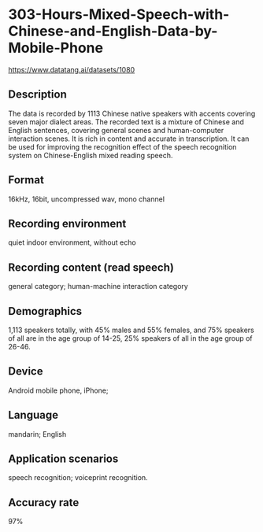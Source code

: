 # 303-Hours-Mixed-Speech-with-Chinese-and-English-Data-by-Mobile-Phone
https://www.datatang.ai/datasets/1080

## Description
The data is recorded by 1113 Chinese native speakers with accents covering seven major dialect areas. The recorded text is a mixture of Chinese and English sentences, covering general scenes and human-computer interaction scenes. It is rich in content and accurate in transcription. It can be used for improving the recognition effect of the speech recognition system on Chinese-English mixed reading speech.

## Format
16kHz, 16bit, uncompressed wav, mono channel

## Recording environment
quiet indoor environment, without echo

## Recording content (read speech)
general category; human-machine interaction category

## Demographics
1,113 speakers totally, with 45% males and 55% females, and 75% speakers of all are in the age group of 14-25, 25% speakers of all in the age group of 26-46.

## Device
Android mobile phone, iPhone;

## Language
mandarin; English

## Application scenarios
speech recognition; voiceprint recognition.

## Accuracy rate
97%
